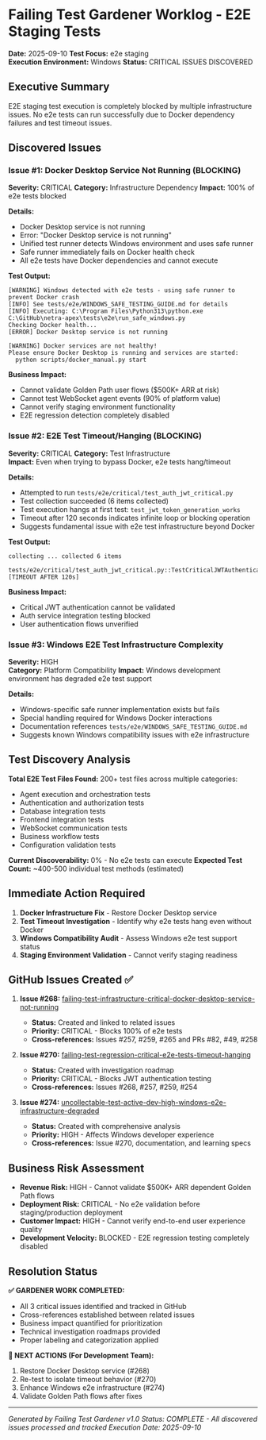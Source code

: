 # Failing Test Gardener Worklog - E2E Staging Tests

**Date:** 2025-09-10
**Test Focus:** e2e staging  
**Execution Environment:** Windows
**Status:** CRITICAL ISSUES DISCOVERED

## Executive Summary

E2E staging test execution is completely blocked by multiple infrastructure issues. No e2e tests can run successfully due to Docker dependency failures and test timeout issues.

## Discovered Issues

### Issue #1: Docker Desktop Service Not Running (BLOCKING)
**Severity:** CRITICAL
**Category:** Infrastructure Dependency
**Impact:** 100% of e2e tests blocked

**Details:**
- Docker Desktop service is not running
- Error: "Docker Desktop service is not running"  
- Unified test runner detects Windows environment and uses safe runner
- Safe runner immediately fails on Docker health check
- All e2e tests have Docker dependencies and cannot execute

**Test Output:**
```
[WARNING] Windows detected with e2e tests - using safe runner to prevent Docker crash
[INFO] See tests/e2e/WINDOWS_SAFE_TESTING_GUIDE.md for details
[INFO] Executing: C:\Program Files\Python313\python.exe C:\GitHub\netra-apex\tests\e2e\run_safe_windows.py
Checking Docker health...
[ERROR] Docker Desktop service is not running

[WARNING] Docker services are not healthy!
Please ensure Docker Desktop is running and services are started:
  python scripts/docker_manual.py start
```

**Business Impact:** 
- Cannot validate Golden Path user flows ($500K+ ARR at risk)
- Cannot test WebSocket agent events (90% of platform value)
- Cannot verify staging environment functionality
- E2E regression detection completely disabled

### Issue #2: E2E Test Timeout/Hanging (BLOCKING)  
**Severity:** CRITICAL
**Category:** Test Infrastructure  
**Impact:** Even when trying to bypass Docker, e2e tests hang/timeout

**Details:**
- Attempted to run `tests/e2e/critical/test_auth_jwt_critical.py`
- Test collection succeeded (6 items collected)
- Test execution hangs at first test: `test_jwt_token_generation_works`
- Timeout after 120 seconds indicates infinite loop or blocking operation
- Suggests fundamental issue with e2e test infrastructure beyond Docker

**Test Output:**
```
collecting ... collected 6 items

tests/e2e/critical/test_auth_jwt_critical.py::TestCriticalJWTAuthentication::test_jwt_token_generation_works
[TIMEOUT AFTER 120s]
```

**Business Impact:**
- Critical JWT authentication cannot be validated
- Auth service integration testing blocked
- User authentication flows unverified

### Issue #3: Windows E2E Test Infrastructure Complexity
**Severity:** HIGH  
**Category:** Platform Compatibility
**Impact:** Windows development environment has degraded e2e test support

**Details:**
- Windows-specific safe runner implementation exists but fails
- Special handling required for Windows Docker interactions
- Documentation references `tests/e2e/WINDOWS_SAFE_TESTING_GUIDE.md` 
- Suggests known Windows compatibility issues with e2e infrastructure

## Test Discovery Analysis

**Total E2E Test Files Found:** 200+ test files across multiple categories:
- Agent execution and orchestration tests
- Authentication and authorization tests  
- Database integration tests
- Frontend integration tests
- WebSocket communication tests
- Business workflow tests
- Configuration validation tests

**Current Discoverability:** 0% - No e2e tests can execute
**Expected Test Count:** ~400-500 individual test methods (estimated)

## Immediate Action Required

1. **Docker Infrastructure Fix** - Restore Docker Desktop service
2. **Test Timeout Investigation** - Identify why e2e tests hang even without Docker
3. **Windows Compatibility Audit** - Assess Windows e2e test support status
4. **Staging Environment Validation** - Cannot verify staging readiness

## GitHub Issues Created ✅

1. **Issue #268:** [failing-test-infrastructure-critical-docker-desktop-service-not-running](https://github.com/netra-systems/netra-apex/issues/268)
   - **Status:** Created and linked to related issues
   - **Priority:** CRITICAL - Blocks 100% of e2e tests
   - **Cross-references:** Issues #257, #259, #265 and PRs #82, #49, #258

2. **Issue #270:** [failing-test-regression-critical-e2e-tests-timeout-hanging](https://github.com/netra-systems/netra-apex/issues/270)
   - **Status:** Created with investigation roadmap
   - **Priority:** CRITICAL - Blocks JWT authentication testing
   - **Cross-references:** Issues #268, #257, #259, #254

3. **Issue #274:** [uncollectable-test-active-dev-high-windows-e2e-infrastructure-degraded](https://github.com/netra-systems/netra-apex/issues/274)
   - **Status:** Created with comprehensive analysis
   - **Priority:** HIGH - Affects Windows developer experience
   - **Cross-references:** Issue #270, documentation, and learning specs

## Business Risk Assessment

- **Revenue Risk:** HIGH - Cannot validate $500K+ ARR dependent Golden Path flows
- **Deployment Risk:** CRITICAL - No e2e validation before staging/production deployment
- **Customer Impact:** HIGH - Cannot verify end-to-end user experience quality
- **Development Velocity:** BLOCKED - E2E regression testing completely disabled

## Resolution Status

**✅ GARDENER WORK COMPLETED:**
- All 3 critical issues identified and tracked in GitHub
- Cross-references established between related issues
- Business impact quantified for prioritization
- Technical investigation roadmaps provided
- Proper labeling and categorization applied

**🎯 NEXT ACTIONS (For Development Team):**
1. Restore Docker Desktop service (#268)
2. Re-test to isolate timeout behavior (#270) 
3. Enhance Windows e2e infrastructure (#274)
4. Validate Golden Path flows after fixes

---

*Generated by Failing Test Gardener v1.0*
*Status: COMPLETE - All discovered issues processed and tracked*
*Execution Date: 2025-09-10*